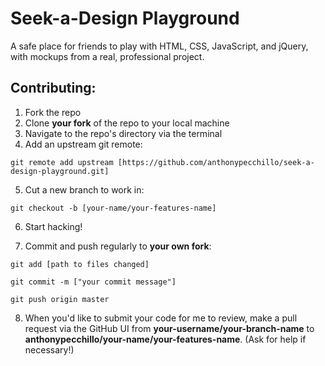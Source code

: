 # Seek-a-Design Playground
A safe place for friends to play with HTML, CSS, JavaScript, and jQuery, with mockups from a real, professional project.

## Contributing:

1. Fork the repo
2. Clone **your fork** of the repo to your local machine
3. Navigate to the repo's directory via the terminal
4. Add an upstream git remote:

`git remote add upstream [https://github.com/anthonypecchillo/seek-a-design-playground.git]`

5. Cut a new branch to work in:

`git checkout -b [your-name/your-features-name]`

6. Start hacking!

7. Commit and push regularly to **your own fork**:

`git add [path to files changed]`

`git commit -m ["your commit message"]`

`git push origin master`

8. When you'd like to submit your code for me to review, make a pull request via the GitHub UI from **your-username/your-branch-name** to **anthonypecchillo/your-name/your-features-name**. (Ask for help if necessary!)
